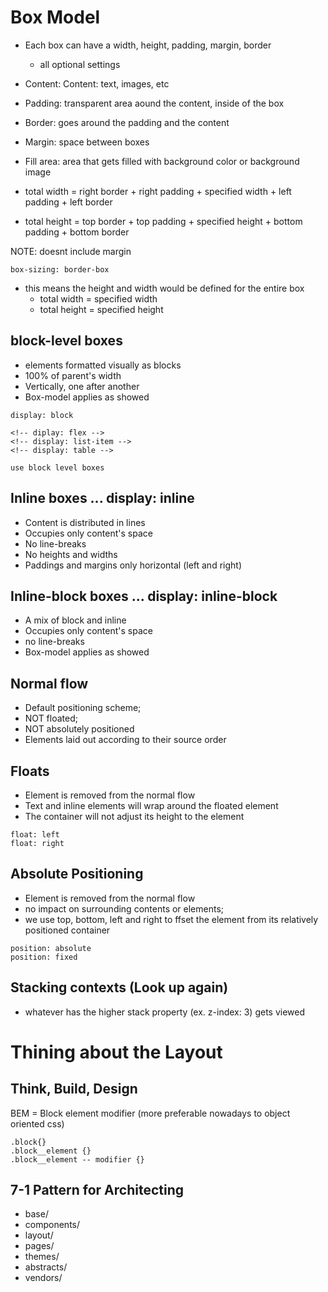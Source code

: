 # Box Model

- Each box can have a width, height, padding, margin, border
    - all optional settings

- Content: Content: text, images, etc

- Padding: transparent area aound the content, inside of the box

- Border: goes around the padding and the content

- Margin: space between boxes

- Fill area: area that gets filled with background color or background image

- total width = right border + right padding + specified width + left padding + left border
- total height = top border + top padding + specified height + bottom padding + bottom border

NOTE: doesnt include margin

```
box-sizing: border-box
```

- this means the height and width would be defined for the entire box
    - total width =  specified width
    - total height = specified height


## block-level boxes
- elements formatted visually as blocks
- 100% of parent's width
- Vertically, one after another
- Box-model applies as showed

```
display: block

<!-- diplay: flex -->
<!-- display: list-item -->
<!-- display: table -->

use block level boxes
```

## Inline boxes ... display: inline
- Content is distributed in lines
- Occupies only content's space
- No line-breaks
- No heights and widths
- Paddings and margins only horizontal (left and right)

## Inline-block boxes ... display: inline-block
- A mix of block and inline
- Occupies only content's space
- no line-breaks
- Box-model applies as showed

## Normal flow
- Default positioning scheme;
- NOT floated;
- NOT absolutely positioned
- Elements laid out according to their source order

## Floats

- Element is removed from the normal flow
- Text and inline elements will wrap around the floated element
- The container will not adjust its height to the element
```
float: left
float: right
```

## Absolute Positioning

- Element is removed from the normal flow
- no impact on surrounding contents or elements;
- we use top, bottom, left and right to ffset the element from its relatively positioned container

```
position: absolute
position: fixed
```

## Stacking contexts (Look up again)
- whatever has the higher stack property (ex. z-index: 3) gets viewed

# Thining about the Layout

## Think, Build, Design

BEM = Block element modifier (more preferable nowadays to object oriented css)

```
.block{}
.block__element {}
.block__element -- modifier {}
```

## 7-1 Pattern for Architecting

- base/
- components/
- layout/
- pages/
- themes/
- abstracts/
- vendors/

